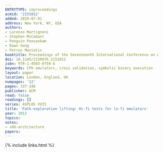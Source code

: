 ```yaml
---
ENTRYTYPE: inproceedings
acmid: '2151012'
added: 2019-07-01
address: New York, NY, USA
authors:
- Lorenzo Martignoni
- Stephen McCamant
- Pongsin Poosankam
- Dawn Song
- Petros Maniatis
booktitle: Proceedings of the Seventeenth International Conference on Architectural Support for Programming Languages and Operating Systems
doi: 10.1145/2150976.2151012
isbn: 978-1-4503-0759-8
keywords: CPU emulators, cross validation, symbolic binary execution
layout: paper
location: London, England, UK
numpages: '12'
pages: 337-348
publisher: ACM
read: false
readings: []
series: ASPLOS XVII
title: 'Path-exploration lifting: Hi-fi tests for lo-fi emulators'
year: 2012
topics:
notes:
- x86-architecture
papers:
---
```


{% include links.html %}
